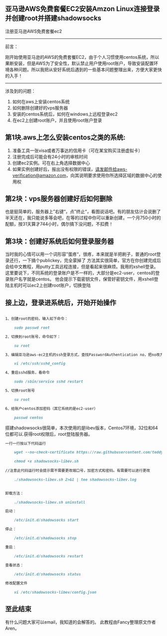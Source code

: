 亚马逊AWS免费套餐EC2安装Amzon Linux连接登录并创建root并搭建shadowsocks
---
注册亚马逊AWS免费套餐ec2

---
前言：
	

刚开始使用亚马逊的AWS的免费套餐EC2，由于个人习惯使用centos系统，所以果断安装，但是AWS为了安全性，默认禁止用户使用root账户，导致安装配置环境各种问题。所以我把从安好系统后遇到的一些基本问题整理出来，方便大家更快的入手！

---
涉及到的问题：
1. 如何在aws上安装centos系统 
2. 如何删除创建好的vps服务器 
3. 安装的centos系统后，如何在windows上远程登录ec2 
4. 在ec2上创建root账户，并且使用root账户登录


第1块.aws上怎么安装centos之类的系统:
---
1. 准备工具一张visa或者万事达的信用卡（可在某宝购买注册虚拟卡）
2. 注册完成后可能会有24小时的审核时间
3. 创建ec2实例。可在右上角选择数据中心
4. 如果实例创建好后，报出没有权限的错误，请发邮件给aws-verification@amazon.com，向其说明要求使用你所选择区域的数据中心的使用权

第2块：vps服务器创建好后如何删除
---
也是挺简单的，服务器上”右键“，点”终止“，看图说话吧。有的朋友估计会说删了半天还在，我只能说多等会吧，在等的过程中你可以重新创建，一个月750小时的配额，按31天算才744小时，偶尔搞下没问题，不扣费！

第3块：创建好系统后如何登录服务器
---
当时我的心情可以用一个词形容”蛋疼“，很疼，本来就是半把刷子，普通的root登录还行，一下搞个publickey，完全蒙掉了
方法其实很简单，官方在你创建完成后会给中文教程，用putty工具远程连接，但是看起来很麻烦。我用的xshell登录。
这里要说下，不同系统的登录账户是不一样的，大部分是ec2-user，centos的登录账户名字就是centos。
他会提示下载密钥文件，保管好密钥文件，用xshell登陆主机时可以ec2上创建root账户，切换登陆


接上边，登录进系统后，开始开始操作
---
```markdown

1、创建root的密码，输入如下命令：

	sudo passwd root

2、切换到root账号，命令如下：

	su root

3、编辑亚马逊aws-ec2主机的ssh登录方式，查找PasswordAuthentication no，把no改为yes，命令如下：（如果你要说不会用vi编辑，我也没办法了！）

	vi /etc/ssh/sshd_config

4、重启sshd服务，看命令

	sudo /sbin/service sshd restart

5、切换root账号

	su root

6、给账户centos添加密码（其它系统的是ec2-user）

	passwd centos

```

搭建shadowsocks很简单，本次使用的是libev版本，Centos7环境，32位和64位都可以.获得root权限后，root登陆服务器。
```markdown
一行一行按以下代码运行

	wget --no-check-certificate https://raw.githubusercontent.com/teddysun/shadowsocks_install/master/shadowsocks-libev.sh

	chmod +x shadowsocks-libev.sh
		
//注意此代码运行时会提示需不需要更改端口号，加密方式和密码。有需要可以进行更改

	./shadowsocks-libev.sh 2>&1 | tee shadowsocks-libev.log
		

卸载方法：

	./shadowsocks-libev.sh uninstall

启动：

	/etc/init.d/shadowsocks start

停止：

	/etc/init.d/shadowsocks stop 

重启：

	/etc/init.d/shadowsocks restart 

查看状态：

	/etc/init.d/shadowsocks status
	
修改配置文件

	vi /etc/shadowsocks-libev/config.json

```

至此结束
---
有什么问题大家可以email，我知道的会解答的。
此教程由Fancy整理原文作者Aren。

